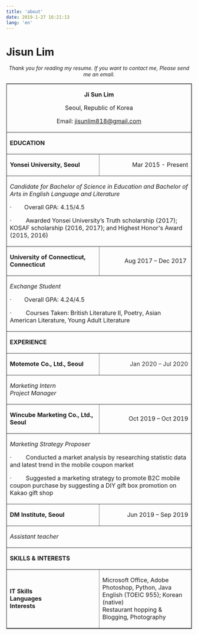```yaml
---
title: 'about'
date: 2019-1-27 16:21:13
lang: 'en'
---
```


# Jisun Lim

<div align="center">

_Thank you for reading my resume. If you want to contact me, Please send me an email._

</div>

<table style="border-collapse: collapse; width: 100%;" border="1" width="640" data-ke-style="style8"><tbody><tr><td style="width: 841.806px;" colspan="3"><p style="text-align: center;"><a><b><span>Ji Sun Lim</span></b></a></p><p style="text-align: center;"><span><span>Seoul, Republic of Korea</span></span></p><p style="text-align: center;"><span><span>Email: </span></span><a href="mailto:Jisunlim818@gmail.com"><span><span>jisunlim818@gmail.com</span></span></a></p></td></tr><tr><td style="width: 841.806px;" colspan="3"><p><b><span>EDUCATION</span></b><b></b></p></td></tr><tr><td style="width: 556.25px;" colspan="2"><p><b><span>Yonsei University, Seoul</span></b></p></td><td style="width: 268.472px;"><p style="text-align: right;"><span>Mar 2015 - Present</span></p></td></tr><tr><td style="width: 841.806px;" colspan="3"><p><i><span>Candidate for Bachelor of Science in Education and Bachelor of Arts in English Language and Literature</span></i></p><p><a><span><span>·<span> &nbsp; &nbsp; &nbsp; &nbsp;Overall</span></span></span></a><span> GPA: 4.15/4.5<br></span></p><p><span><span>·<span>&nbsp;&nbsp;&nbsp;&nbsp;&nbsp;&nbsp;&nbsp;&nbsp; </span></span></span><span>Awarded Yonsei University’s Truth scholarship (2017); KOSAF scholarship (2016, 2017); and Highest Honor's Award (2015, 2016)</span><b></b></p></td></tr><tr><td style="width: 556.25px;" colspan="2"><p><b><span>University of Connecticut, Connecticut</span></b></p></td><td style="width: 268.472px;"><p style="text-align: right;"><span>Aug 2017 – Dec 2017<span>&nbsp;</span></span></p></td></tr><tr><td style="width: 841.806px;" colspan="3"><p><i><span>Exchange Student</span></i></p><p><span><span>·<span> &nbsp; &nbsp; &nbsp; &nbsp;Overall</span></span></span><span>&nbsp;GPA: 4.24/4.5</span></p><p><span><span>·<span>&nbsp;&nbsp;&nbsp;&nbsp;&nbsp;&nbsp;&nbsp;&nbsp; </span></span></span><span>Courses Taken: British Literature </span><span>Ⅱ, Poetry, Asian American Literature, Young Adult Literature</span></p></td></tr><tr><td style="width: 841.806px;" colspan="3"><p><b><span>EXPERIENCE</span></b><b></b></p></td></tr><tr><td style="width: 556.25px;" colspan="2"><p><b><span><b><span><b><span>Motemote Co., Ltd., Seoul</span></b></span></b></span></b></p></td><td style="width: 268.472px;"><p style="text-align: right;"><span><span style="color: #333333;">Jan 2020 – Jul 2020</span></span></p></td></tr><tr><td style="width: 841.806px;" colspan="3"><p><span><i><span>Marketing Intern<br>Project Manager</span></i></span><span></span></p></td></tr><tr><td style="width: 556.25px;" colspan="2"><p><b><span>Wincube Marketing Co., Ltd., Seoul</span></b></p></td><td style="width: 268.472px;"><p style="text-align: right;"><span>Oct 2019 – Oct 2019</span><b></b></p></td></tr><tr><td style="width: 841.806px;" colspan="3"><p><i><span>Marketing Strategy Proposer</span></i></p><p><span><span>·<span>&nbsp;&nbsp;&nbsp;&nbsp;&nbsp;&nbsp;&nbsp;&nbsp; </span></span></span><span>Conducted a market analysis by researching statistic data and latest trend in the mobile coupon market</span></p><p><span><span>·<span>&nbsp;&nbsp;&nbsp;&nbsp;&nbsp;&nbsp;&nbsp;&nbsp; </span></span></span><span>Suggested a marketing strategy to promote B2C mobile coupon purchase by suggesting a DIY gift box promotion on Kakao gift shop</span></p></td></tr><tr><td style="width: 556.25px;" colspan="2"><p><b><span>DM Institute, Seoul</span></b></p></td><td style="width: 268.472px;"><p style="text-align: right;"><span>Jun 2019 – Sep 2019</span></p></td></tr><tr><td style="width: 841.806px;" colspan="3"><p><i><span>Assistant teacher</span></i></p></td></tr><tr><td style="width: 841.806px;" colspan="3"><p><b><span>SKILLS &amp; INTERESTS</span></b><b></b></p></td></tr><tr><td style="width: 269.583px;"><p><b><span>IT Skills<br></span></b><b><span>Languages<br></span></b><b><span>Interests</span></b><span></span></p></td><td style="width: 555.139px;" colspan="2"><p><span>Microsoft Office, Adobe Photoshop, Python, Java<br></span><span>English (TOEIC 955); Korean (native)<br></span><span>Restaurant hopping &amp; Blogging, Photography</span></p></td></tr></tbody></table>
